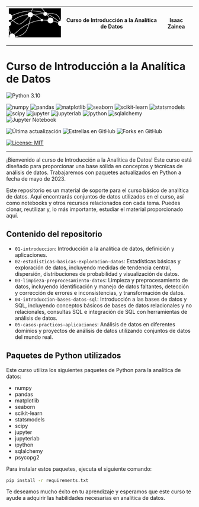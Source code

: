 | ![Isaac Zainea](https://raw.githubusercontent.com/Izainea/Izainea.github.io/master/logo.png) | Curso de Introducción a la Analítica de Datos | Isaac Zainea |
|:---:|:---:|:---:|
---
# Curso de Introducción a la Analítica de Datos

![Python 3.10](https://img.shields.io/badge/python-3.10-blue.svg)

![numpy](https://img.shields.io/badge/numpy-1.23.4-blue) ![pandas](https://img.shields.io/badge/pandas-2.0.0-blue) ![matplotlib](https://img.shields.io/badge/matplotlib-0.1.6-blue) ![seaborn](https://img.shields.io/badge/seaborn-0.12.1-blue) ![scikit-learn](https://img.shields.io/badge/scikit_learn-1.1.2-blue) ![statsmodels](https://img.shields.io/badge/statsmodels-0.13.2-blue) ![scipy](https://img.shields.io/badge/scipy-1.9.2-blue) ![jupyter](https://img.shields.io/badge/jupyter-1.0.0-orange) ![jupyterlab](https://img.shields.io/badge/jupyterlab-3.6.3-orange) ![ipython](https://img.shields.io/badge/ipython-8.5.0-orange) ![sqlalchemy](https://img.shields.io/badge/sqlalchemy-2.0.9-blue) ![Jupyter Notebook](https://img.shields.io/badge/Jupyter-Notebook-orange)



![Última actualización](https://img.shields.io/github/last-commit/izainea/introduccion-analitica-datos.svg) 
![Estrellas en GitHub](https://img.shields.io/github/stars/izainea/introduccion-analitica-datos?style=social) ![Forks en GitHub](https://img.shields.io/github/forks/izainea/introduccion-analitica-datos?style=social)


[![License: MIT](https://img.shields.io/badge/License-MIT-green.svg)](https://opensource.org/licenses/MIT)

---
¡Bienvenido al curso de Introducción a la Analítica de Datos! Este curso está diseñado para proporcionar una base sólida en conceptos y técnicas de análisis de datos. Trabajaremos con paquetes actualizados en Python a fecha de mayo de 2023.

Este repositorio es un material de soporte para el curso básico de analítica de datos. Aquí encontrarás conjuntos de datos utilizados en el curso, así como notebooks y otros recursos relacionados con cada tema. Puedes clonar, reutilizar y, lo más importante, estudiar el material proporcionado aquí.

## Contenido del repositorio

- `01-introduccion`: Introducción a la analítica de datos, definición y aplicaciones.
- `02-estadisticas-basicas-exploracion-datos`: Estadísticas básicas y exploración de datos, incluyendo medidas de tendencia central, dispersión, distribuciones de probabilidad y visualización de datos.
- `03-limpieza-preprocesamiento-datos`: Limpieza y preprocesamiento de datos, incluyendo identificación y manejo de datos faltantes, detección y corrección de errores e inconsistencias, y transformación de datos.
- `04-introduccion-bases-datos-sql`: Introducción a las bases de datos y SQL, incluyendo conceptos básicos de bases de datos relacionales y no relacionales, consultas SQL e integración de SQL con herramientas de análisis de datos.
- `05-casos-practicos-aplicaciones`: Análisis de datos en diferentes dominios y proyectos de análisis de datos utilizando conjuntos de datos del mundo real.
## Paquetes de Python utilizados

Este curso utiliza los siguientes paquetes de Python para la analítica de datos:

- numpy
- pandas
- matplotlib
- seaborn
- scikit-learn
- statsmodels
- scipy
- jupyter
- jupyterlab
- ipython
- sqlalchemy
- psycopg2

Para instalar estos paquetes, ejecuta el siguiente comando:

```bash
pip install -r requirements.txt
```

Te deseamos mucho éxito en tu aprendizaje y esperamos que este curso te ayude a adquirir las habilidades necesarias en analítica de datos.